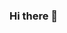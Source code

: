 ### Hi there 👋

<!--
**markleung0905/markleung0905** is a ✨ _special_ ✨ repository because its `README.md` (this file) appears on your GitHub profile.

Here are some ideas to get you started:

- 🔭 I’m currently working on ...
	* List Blockchain
- 🌱 I’m currently learning ...
	* List python
	* List Unity
- 📫 How to reach me: ...
 * List [LinkedIn](https://www.linkedin.com/in/gkmarkleung/)
-->
